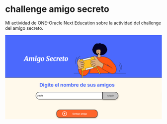 # challenge amigo secreto

Mi actividad de ONE-Oracle Next Education sobre la actividad del challenge del amigo secreto.

![alt text](/assets/image-1.png)